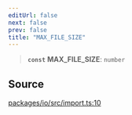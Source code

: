 ```yaml
---
editUrl: false
next: false
prev: false
title: "MAX_FILE_SIZE"
---
```


> **`const`** **MAX\_FILE\_SIZE**: `number`

## Source

[packages/io/src/import.ts:10](https://github.com/nodenogg-in/alpha-p2p/blob/b5a92ec368c11e5b1ed34a190813f3e3bd62fc80/packages/io/src/import.ts#L10)

